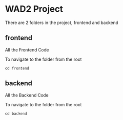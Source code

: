 # WAD2 Project

There are 2 folders in the project, frontend and backend

## frontend

All the Frontend Code

To navigate to the folder from the root

```
cd frontend
```

## backend

All the Backend Code

To navigate to the folder from the root

```
cd backend
```
